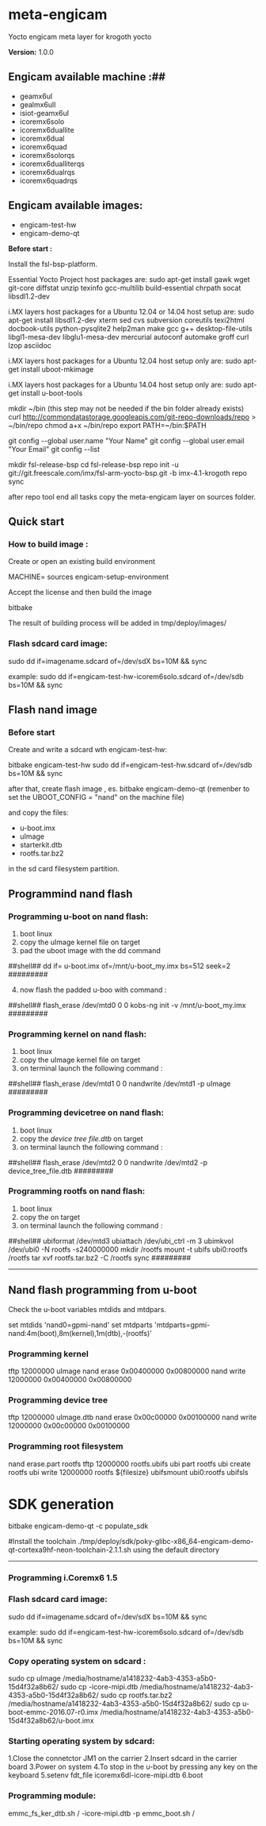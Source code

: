 meta-engicam
============

Yocto engicam meta layer for krogoth yocto

__Version:__ 1.0.0

## Engicam available machine :##

* geamx6ul
* gealmx6ull
* isiot-geamx6ul
* icoremx6solo
* icoremx6duallite
* icoremx6dual
* icoremx6quad
* icoremx6solorqs
* icoremx6dualliterqs
* icoremx6dualrqs
* icoremx6quadrqs

## Engicam available images:

* engicam-test-hw
* engicam-demo-qt


__Before start :__

Install the fsl-bsp-platform.

Essential Yocto Project host packages are:
sudo apt-get install gawk wget git-core diffstat unzip texinfo gcc-multilib build-essential chrpath socat libsdl1.2-dev

i.MX layers host packages for a Ubuntu 12.04 or 14.04 host setup are:
sudo apt-get install libsdl1.2-dev xterm sed cvs subversion coreutils texi2html docbook-utils python-pysqlite2 help2man make gcc g++ desktop-file-utils \
libgl1-mesa-dev libglu1-mesa-dev mercurial autoconf automake groff curl lzop asciidoc

i.MX layers host packages for a Ubuntu 12.04 host setup only are:
sudo apt-get install uboot-mkimage

i.MX layers host packages for a Ubuntu 14.04 host setup only are:
sudo apt-get install u-boot-tools

mkdir ~/bin (this step may not be needed if the bin folder already exists)
curl http://commondatastorage.googleapis.com/git-repo-downloads/repo > ~/bin/repo
chmod a+x ~/bin/repo
export PATH=~/bin:$PATH

git config --global user.name "Your Name"
git config --global user.email "Your Email"
git config --list

mkdir fsl-release-bsp
cd fsl-release-bsp
repo init -u git://git.freescale.com/imx/fsl-arm-yocto-bsp.git -b imx-4.1-krogoth
repo sync

after repo tool end all tasks copy the meta-engicam  layer on sources folder.


## Quick start

### How to build image :

Create or open an existing build environment

MACHINE=<icoreM6 machine name> sources engicam-setup-environment <build directory>

Accept the license and then build the image

bitbake <image name>

The result of building process will be added in tmp/deploy/images/<machine name>

### Flash sdcard card image:

sudo dd if=imagename.sdcard of=/dev/sdX  bs=10M && sync

example:
sudo dd if=engicam-test-hw-icorem6solo.sdcard of=/dev/sdb  bs=10M && sync


## Flash nand image


### Before start

Create and write a sdcard wth engicam-test-hw:

bitbake engicam-test-hw
sudo dd if=engicam-test-hw.sdcard of=/dev/sdb  bs=10M && sync

after that, create flash image , es.
bitbake engicam-demo-qt (remenber to set the UBOOT_CONFIG = "nand" on the machine file)

and copy the files:
* u-boot.imx
* uImage
* starterkit.dtb
* rootfs.tar.bz2

in the sd card filesystem partition.

## Programmind nand flash

### Programming u-boot on nand flash:

1. boot linux
2. copy the uImage kernel file on target
3. pad the uboot image with the dd command

##shell##
dd if= u-boot.imx of=/mnt/u-boot_my.imx bs=512 seek=2
#########

4. now flash the padded u-boo with command :

##shell##
flash_erase /dev/mtd0 0 0
kobs-ng init -v /mnt/u-boot_my.imx
#########

### Programming kernel on nand flash:

1. boot linux
2. copy the uImage kernel file on target
3. on terminal launch the following command :

##shell##
flash_erase /dev/mtd1 0 0
nandwrite /dev/mtd1 -p uImage
#########

### Programming devicetree on nand flash:
1. boot linux
2. copy the _device tree file.dtb_ on target
3. on terminal launch the following command :

##shell##
flash_erase /dev/mtd2 0 0
nandwrite /dev/mtd2 -p  device_tree_file.dtb
#########

### Programming rootfs on nand flash:
1. boot linux
2. copy the  on target
3. on terminal launch the following command :

##shell##
ubiformat /dev/mtd3
ubiattach /dev/ubi_ctrl -m 3
ubimkvol /dev/ubi0 -N rootfs -s240000000
mkdir /rootfs
mount -t ubifs ubi0:rootfs /rootfs
tar xvf rootfs.tar.bz2 -C /rootfs
sync
#########

________________________________________________________________________________

## Nand flash programming from u-boot

Check the u-boot variables mtdids and mtdpars.

set mtdids 'nand0=gpmi-nand'
set mtdparts 'mtdparts=gpmi-nand:4m(boot),8m(kernel),1m(dtb),-(rootfs)'

### Programming kernel
tftp 12000000 uImage
nand erase 0x00400000 0x00800000
nand write 12000000 0x00400000 0x00800000

### Programming device tree
tftp 12000000 uImage.dtb
nand erase 0x00c00000 0x00100000
nand write 12000000 0x00c00000 0x00100000

### Programming root filesystem
nand erase.part rootfs
tftp 12000000 rootfs.ubifs
ubi part rootfs
ubi create rootfs
ubi write 12000000 rootfs ${filesize}
ubifsmount ubi0:rootfs
ubifsls

# SDK generation

bitbake engicam-demo-qt -c populate_sdk

#Install the toolchain
./tmp/deploy/sdk/poky-glibc-x86_64-engicam-demo-qt-cortexa9hf-neon-toolchain-2.1.1.sh
using the default directory

________________________________________________________________________________

### Programming i.Coremx6 1.5

### Flash sdcard card image:

sudo dd if=imagename.sdcard of=/dev/sdX  bs=10M && sync

example:
sudo dd if=engicam-test-hw-icorem6solo.sdcard of=/dev/sdb  bs=10M && sync

### Copy operating system on sdcard :
sudo cp uImage /media/hostname/a1418232-4ab3-4353-a5b0-15d4f32a8b62/
sudo cp <machine name>-icore-mipi.dtb /media/hostname/a1418232-4ab3-4353-a5b0-15d4f32a8b62/
sudo cp rootfs.tar.bz2 /media/hostname/a1418232-4ab3-4353-a5b0-15d4f32a8b62/
sudo cp u-boot-emmc-2016.07-r0.imx /media/hostname/a1418232-4ab3-4353-a5b0-15d4f32a8b62/u-boot.imx

### Starting operating system by sdcard:
1.Close the connetctor JM1 on the carrier
2.Insert sdcard in the carrier board
3.Power on system
4.To stop in the u-boot by pressing any key on the keyboard
5.setenv fdt_file icoremx6dl-icore-mipi.dtb
6.boot

### Programming module:
emmc_fs_ker_dtb.sh / <machine name>-icore-mipi.dtb -p
emmc_boot.sh /
 
